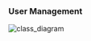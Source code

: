 ### User Management
![class_diagram](https://user-images.githubusercontent.com/29909322/118360788-9fd94a80-b5c3-11eb-9495-9650e3885046.jpg)
